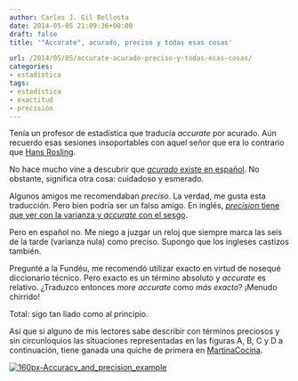```yaml
---
author: Carlos J. Gil Bellosta
date: 2014-05-05 21:09:36+00:00
draft: false
title: '"Accurate", acurado, preciso y todas esas cosas'

url: /2014/05/05/accurate-acurado-preciso-y-todas-esas-cosas/
categories:
- estadística
tags:
- estadística
- exactitud
- precisión
---
```


Tenía un profesor de estadística que traducía _accurate_ por acurado. Aún recuerdo esas sesiones insoportables con aquel señor que era lo contrario que [Hans Rosling](http://www.ted.com/talks/hans_rosling_shows_the_best_stats_you_ve_ever_seen).

No hace mucho vine a descubrir que [_acurado_ existe en español](http://dirae.es/palabras/acurado). No obstante, significa otra cosa: cuidadoso y esmerado.

Algunos amigos me recomendaban _preciso_. La verdad, me gusta esta traducción. Pero bien podría ser un falso amigo. En inglés, [_precision_ tiene que ver con la varianza y _accurate_ con el sesgo](http://en.wikipedia.org/wiki/Accuracy_and_precision).

Pero en español no. Me niego a juzgar un reloj que siempre marca las seis de la tarde (varianza nula) como preciso. Supongo que los ingleses castizos también.

Pregunté a la Fundéu, me recomendó utilizar exacto en virtud de nosequé diccionario técnico. Pero exacto es un término absoluto y _accurate_ es relativo. ¿Traduzco entonces _more accurate_ como _más exacto_? ¡Menudo chirrido!

Total: sigo tan liado como al principio.

Así que si alguno de mis lectores sabe describir con términos preciosos y sin circunloquios las situaciones representadas en las figuras A, B, C y D a continuación, tiene ganada una quiche de primera en [MartinaCocina](http://martinacocina.es).

[![160px-Accuracy_and_precision_example](/wp-uploads/2014/04/160px-Accuracy_and_precision_example.jpg)
](/wp-uploads/2014/04/160px-Accuracy_and_precision_example.jpg)

